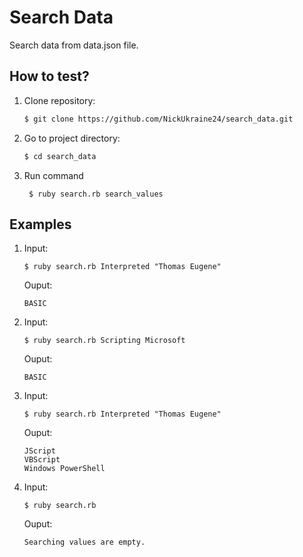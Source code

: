# Search Data
Search data from data.json file.

## How to test?
1. Clone repository:
    ```sh
    $ git clone https://github.com/NickUkraine24/search_data.git
    ```
2. Go to project directory:
    ```sh
    $ cd search_data
    ```
3. Run command
   ```shell
    $ ruby search.rb search_values
    ```
## Examples
1.  Input:
    ```shell
    $ ruby search.rb Interpreted "Thomas Eugene"
    ```
    Ouput:
    ```shell
    BASIC
    ```
2.  Input:
    ```shell
    $ ruby search.rb Scripting Microsoft
    ```
    Ouput:
    ```shell
    BASIC
    ```
3.  Input:
    ```shell
    $ ruby search.rb Interpreted "Thomas Eugene"
    ```
    Ouput:
    ```shell
    JScript
    VBScript
    Windows PowerShell
    ```
4.  Input:
    ```shell
    $ ruby search.rb
    ```
    Ouput:
    ```shell
    Searching values are empty.
    ```